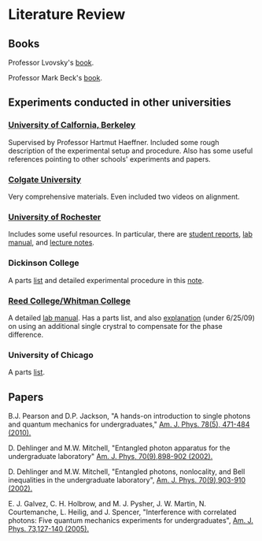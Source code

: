 # Literature Review

## Books

Professor Lvovsky's [book](https://www.springer.com/gp/book/9783662565827). 

Professor Mark Beck's [book](https://www.amazon.co.uk/Quantum-Mechanics-Experiment-Mark-Beck/dp/0199798125).

## Experiments conducted in other universities

### [University of Calfornia, Berkeley](http://experimentationlab.berkeley.edu/DesignandDocumentationQIE)

Supervised by Professor Hartmut Haeffner. Included some rough description of the experimental setup and procedure. Also has some useful references pointing to other schools' experiments and papers.

### [Colgate University](https://egalvez.colgate.domains/pql/)

Very comprehensive materials. Even included two videos on alignment. 

### [University of Rochester](http://www2.optics.rochester.edu/workgroups/lukishova/QuantumOpticsLab/)

Includes some useful resources. In particular, there are [student reports](http://www2.optics.rochester.edu/workgroups/lukishova/QuantumOpticsLab/2018_links/Lab_1_OPT_253_2018.pdf), [lab manual](http://www2.optics.rochester.edu/workgroups/lukishova/QuantumOpticsLab/homepage/Lab1_Manual_2018.pdf), and [lecture notes](http://www2.optics.rochester.edu/workgroups/lukishova/QuantumOpticsLab/homepage/Entangl_Bell_Inequal_OPT_253_10_28_09.pdf).

### Dickinson College

A parts [list](http://experimentationlab.berkeley.edu/sites/default/files/images/DickinsonPartsCorrected6-2012.pdf) and detailed experimental procedure in this [note](http://experimentationlab.berkeley.edu/sites/default/files/images/DickinsonInstructions.pdf).

### [Reed College/Whitman College](http://people.reed.edu/~beckm/QM/)

A detailed [lab manual](http://people.reed.edu/~beckm/QM/Beck_QM_Manual.pdf). Has a parts list, and also [explanation](http://people.whitman.edu/~beckmk/QM/updates/updates.html) (under 6/25/09) on using an additional single crystral to compensate for the phase difference.

### University of Chicago

A parts [list](http://experimentationlab.berkeley.edu/sites/default/files/images/ChicagoPQM_PartsList.pdf).

## Papers

B.J. Pearson and D.P. Jackson, "A hands-on introduction to single photons and quantum mechanics for undergraduates," [Am. J. Phys. 78(5), 471-484 (2010).](https://pdfs.semanticscholar.org/0907/2f4f1766d0ac73fca15e78b9b8c2b015b935.pdf)

D. Dehlinger and M.W. Mitchell, "Entangled photon apparatus for the undergraduate laboratory" [Am. J. Phys, 70(9),898-902 (2002).](https://www.physics.wisc.edu/undergrads/courses/spring2020/407/experiments/bell/2002_Bell%27s_them_B.pdf)

D. Dehlinger and M.W. Mitchell, "Entangled photons, nonlocality, and Bell inequalities in the undergraduate laboratory", [Am. J. Phys. 70(9),903-910 (2002).](https://arxiv.org/pdf/quant-ph/0205171.pdf)

E. J. Galvez, C. H. Holbrow, and M. J. Pysher, J. W. Martin, N. Courtemanche, L. Heilig, and J. Spencer, "Interference with correlated photons: Five quantum mechanics experiments for undergraduates", [Am. J. Phys. 73,127-140 (2005).](http://qolwiki.physics.wm.edu/AtomicClockOnaBudget/ColgateAJP.pdf)


